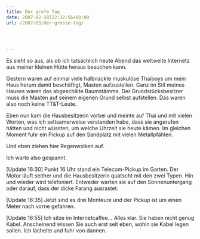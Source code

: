 ```yaml
---
title: Der gro?e Tag
date: 2007-02-28T22:32:56+00:00
url: /2007/03/der-grosse-tag/




---
```

Es sieht so aus, als ob ich tatsächlich heute Abend das weltweite Internetz aus meiner kleinen Hütte heraus besuchen kann.

Gestern waren auf einmal viele halbnackte muskulöse Thaiboys um mein Haus herum damit beschäftigt, Masten aufzustellen. Ganz im Stil meines Hauses waren das abgeschälte Baumstämme. Der Grundstücksbesitzer muss die Masten auf seinem eigenen Grund selbst aufstellen. Das waren also noch keine TT&T-Leute.

Eben nun kam die Hausbesitzerin vorbei und meinte auf Thai und mit vielen Worten, was ich seltsamerweise verstanden habe, dass sie angerufen hätten und nicht wüssten, um welche Uhrzeit sie heute kämen. Im gleichen Moment fuhr ein Pickup auf den Sandplatz mit vielen Metallpfählen.

Und eben ziehen hier Regenwolken auf.

Ich warte also gespannt.

[Update 16:30] Punkt 16 Uhr stand ein Telecom-Pickup im Garten. Der Motor läuft seither und die Hausbesitzerin quatscht mit den zwei Typen. Hin und wieder wird telefoniert. Entweder warten sie auf den Sonnenuntergang oder darauf, dass der dicke Farang ausrastet.

[Update 16:35] Jetzt sind es drei Monteure und der Pickup ist um einen Meter nach vorne gefahren.

[Update 16:55] Ich sitze im Internetcaffee... Alles klar. Sie haben nicht genug Kabel. Anscheinend wissen Sie auch erst seit eben, wohin sie Kabel legen sollen. Ich lächelte und fuhr von dannen.
